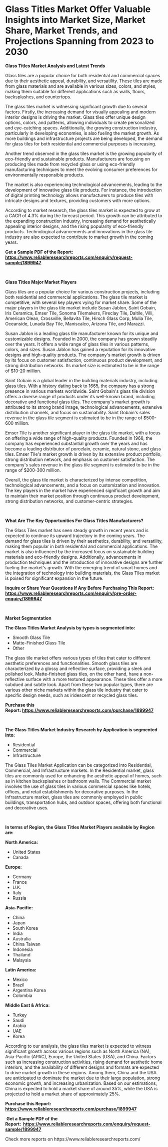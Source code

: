 <p><h1>Glass Titles Market Offer Valuable Insights into Market Size, Market Share, Market Trends, and Projections Spanning from 2023 to 2030</h1></p><p><strong>Glass Titles Market Analysis and Latest Trends</strong></p>
<p><p>Glass tiles are a popular choice for both residential and commercial spaces due to their aesthetic appeal, durability, and versatility. These tiles are made from glass materials and are available in various sizes, colors, and styles, making them suitable for different applications such as walls, floors, backsplashes, and countertops.</p><p>The glass tiles market is witnessing significant growth due to several factors. Firstly, the increasing demand for visually appealing and modern interior designs is driving the market. Glass tiles offer unique design options, colors, and patterns, allowing individuals to create personalized and eye-catching spaces. Additionally, the growing construction industry, particularly in developing economies, is also fueling the market growth. As more buildings and infrastructure projects are being developed, the demand for glass tiles for both residential and commercial purposes is increasing.</p><p>Another trend observed in the glass tiles market is the growing popularity of eco-friendly and sustainable products. Manufacturers are focusing on producing tiles made from recycled glass or using eco-friendly manufacturing techniques to meet the evolving consumer preferences for environmentally responsible products.</p><p>The market is also experiencing technological advancements, leading to the development of innovative glass tile products. For instance, the introduction of digital printing technology allows manufacturers to produce tiles with intricate designs and textures, providing customers with more options.</p><p>According to market research, the glass tiles market is expected to grow at a CAGR of 4.3% during the forecast period. This growth can be attributed to the expanding construction industry, increasing demand for aesthetically appealing interior designs, and the rising popularity of eco-friendly products. Technological advancements and innovations in the glass tile industry are also expected to contribute to market growth in the coming years.</p></p>
<p><strong>Get a Sample PDF of the Report:&nbsp; <a href="https://www.reliableresearchreports.com/enquiry/request-sample/1899947">https://www.reliableresearchreports.com/enquiry/request-sample/1899947</a></strong></p>
<p>&nbsp;</p>
<p><strong>Glass Titles Major Market Players</strong></p>
<p><p>Glass tiles are a popular choice for various construction projects, including both residential and commercial applications. The glass tile market is competitive, with several key players vying for market share. Some of the major players in the glass tile market include Susan Jablon, Saint Gobain, Iris Ceramica, Emser Tile, Sonoma Tilemakers, Fireclay Tile, Daltile, Villi, American Olean, Crossville, Bellavita Tile, Hirsch Glass Corp, Mulia Tile, Oceanside, Lunada Bay Tile, Maniscalco, Arizona Tile, and Marazzi.</p><p>Susan Jablon is a leading glass tile manufacturer known for its unique and customizable designs. Founded in 2000, the company has grown steadily over the years. It offers a wide range of glass tiles in various patterns, colors, and sizes. Susan Jablon has gained a reputation for its innovative designs and high-quality products. The company's market growth is driven by its focus on customer satisfaction, continuous product development, and strong distribution networks. Its market size is estimated to be in the range of $10-20 million.</p><p>Saint Gobain is a global leader in the building materials industry, including glass tiles. With a history dating back to 1665, the company has a strong presence in various markets worldwide. Saint Gobain's glass tile division offers a diverse range of products under its well-known brand, including decorative and functional glass tiles. The company's market growth is attributed to its strong brand image, technological advancements, extensive distribution channels, and focus on sustainability. Saint Gobain's sales revenue in the glass tile segment is estimated to be in the range of $500-600 million.</p><p>Emser Tile is another significant player in the glass tile market, with a focus on offering a wide range of high-quality products. Founded in 1968, the company has experienced substantial growth over the years and has become a leading distributor of porcelain, ceramic, natural stone, and glass tiles. Emser Tile's market growth is driven by its extensive product portfolio, strong distribution network, and emphasis on customer satisfaction. The company's sales revenue in the glass tile segment is estimated to be in the range of $200-300 million.</p><p>Overall, the glass tile market is characterized by intense competition, technological advancements, and a focus on customization and innovation. The key players in the market have experienced significant growth and aim to maintain their market position through continuous product development, strong distribution networks, and customer-centric strategies.</p></p>
<p>&nbsp;</p>
<p><strong>What Are The Key Opportunities For Glass Titles Manufacturers?</strong></p>
<p><p>The Glass Tiles market has seen steady growth in recent years and is expected to continue its upward trajectory in the coming years. The demand for glass tiles is driven by their aesthetics, durability, and versatility, making them popular in both residential and commercial applications. The market is also influenced by the increased focus on sustainable building materials and eco-friendly designs. Additionally, advancements in production techniques and the introduction of innovative designs are further fueling the market's growth. With the emerging trend of smart homes and the integration of technology into building materials, the Glass Tiles market is poised for significant expansion in the future.</p></p>
<p><strong>Inquire or Share Your Questions If Any Before Purchasing This Report: <a href="https://www.reliableresearchreports.com/enquiry/pre-order-enquiry/1899947">https://www.reliableresearchreports.com/enquiry/pre-order-enquiry/1899947</a></strong></p>
<p>&nbsp;</p>
<p><strong>Market Segmentation</strong></p>
<p><strong>The Glass Titles Market Analysis by types is segmented into:</strong></p>
<p><ul><li>Smooth Glass Tile</li><li>Matte-Finished Glass Tile</li><li>Other</li></ul></p>
<p><p>The glass tile market offers various types of tiles that cater to different aesthetic preferences and functionalities. Smooth glass tiles are characterized by a glossy and reflective surface, providing a sleek and polished look. Matte-finished glass tiles, on the other hand, have a non-reflective surface with a more textured appearance. These tiles offer a more subdued and subtle look. Apart from these two popular types, there are various other niche markets within the glass tile industry that cater to specific design needs, such as iridescent or recycled glass tiles.</p></p>
<p><strong>Purchase this Report:&nbsp;<a href="https://www.reliableresearchreports.com/purchase/1899947">https://www.reliableresearchreports.com/purchase/1899947</a></strong></p>
<p>&nbsp;</p>
<p><strong>The Glass Titles Market Industry Research by Application is segmented into:</strong></p>
<p><ul><li>Residential</li><li>Commercial</li><li>Infrastructure</li></ul></p>
<p><p>The Glass Tiles Market Application can be categorized into Residential, Commercial, and Infrastructure markets. In the Residential market, glass tiles are commonly used for enhancing the aesthetic appeal of homes, such as in kitchen backsplashes or bathroom walls. The Commercial market involves the use of glass tiles in various commercial spaces like hotels, offices, and retail establishments for decorative purposes. In the Infrastructure market, glass tiles are commonly employed in public buildings, transportation hubs, and outdoor spaces, offering both functional and decorative uses.</p></p>
<p>&nbsp;</p>
<p><strong>In terms of Region, the Glass Titles Market Players available by Region are:</strong></p>
<p>
    <p> <strong> North America: </strong>
        <ul>
            <li>United States</li>
            <li>Canada</li>
        </ul>
        </p> 
    <p> <strong> Europe: </strong>
        <ul>
            <li>Germany</li>
            <li>France</li>
            <li>U.K.</li>
            <li>Italy</li>
            <li>Russia</li>
        </ul>
        </p> 
    <p> <strong> Asia-Pacific: </strong>
        <ul>
            <li>China</li>
            <li>Japan</li>
            <li>South Korea</li>
            <li>India</li>
            <li>Australia</li>
            <li>China Taiwan</li>
            <li>Indonesia</li>
            <li>Thailand</li>
            <li>Malaysia</li>
        </ul>
        </p> 
    <p> <strong> Latin America: </strong>
        <ul>
            <li>Mexico</li>
            <li>Brazil</li>
            <li>Argentina Korea</li>
            <li>Colombia</li>
        </ul>
        </p> 
    <p> <strong> Middle East & Africa: </strong>
        <ul>
            <li>Turkey</li>
            <li>Saudi</li>
            <li>Arabia</li>
            <li>UAE</li>
            <li>Korea</li>
        </ul>
    </p>
    </p>
<p><p>According to our analysis, the glass tiles market is expected to witness significant growth across various regions such as North America (NA), Asia-Pacific (APAC), Europe, the United States (USA), and China. Factors such as increasing construction activities, rising demand for aesthetic home interiors, and the availability of different designs and formats are expected to drive market growth in these regions. Among them, China and the USA are anticipated to dominate the market due to their large population, strong economic growth, and increasing urbanization. Based on our estimations, China is expected to hold a market share of around 35%, while the USA is projected to hold a market share of approximately 25%.</p></p>
<p><strong>Purchase this Report: <a href="https://www.reliableresearchreports.com/purchase/1899947">https://www.reliableresearchreports.com/purchase/1899947</a></strong></p>
<p>&nbsp;<strong>Get a Sample PDF of the Report:&nbsp;&nbsp;<a href="https://www.reliableresearchreports.com/enquiry/request-sample/1899947">https://www.reliableresearchreports.com/enquiry/request-sample/1899947</a></strong></p>
<p><strong></strong></p>
<p>Check more reports on https://www.reliableresearchreports.com/</p>